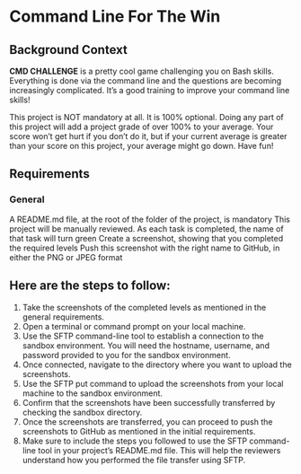 # Command Line For The Win

## Background Context
**CMD CHALLENGE** is a pretty cool game challenging you on Bash skills. Everything is done via the command line and the questions are becoming increasingly complicated. It’s a good training to improve your command line skills!

This project is NOT mandatory at all. It is 100% optional. Doing any part of this project will add a project grade of over 100% to your average. Your score won’t get hurt if you don’t do it, but if your current average is greater than your score on this project, your average might go down. Have fun!

## Requirements
### General
A README.md file, at the root of the folder of the project, is mandatory
This project will be manually reviewed.
As each task is completed, the name of that task will turn green
Create a screenshot, showing that you completed the required levels
Push this screenshot with the right name to GitHub, in either the PNG or JPEG format

## **Here are the steps to follow**:

1. Take the screenshots of the completed levels as mentioned in the general requirements.
2. Open a terminal or command prompt on your local machine.
3. Use the SFTP command-line tool to establish a connection to the sandbox environment. You will need the hostname, username, and password provided to you for the sandbox environment.
4. Once connected, navigate to the directory where you want to upload the screenshots.
5. Use the SFTP put command to upload the screenshots from your local machine to the sandbox environment.
6. Confirm that the screenshots have been successfully transferred by checking the sandbox directory.
7. Once the screenshots are transferred, you can proceed to push the screenshots to GitHub as mentioned in the initial requirements.
8. Make sure to include the steps you followed to use the SFTP command-line tool in your project’s README.md file. This will help the reviewers understand how you performed the file transfer using SFTP.
